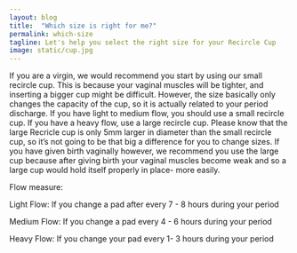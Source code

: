 ```yaml
---
layout: blog
title:  "Which size is right for me?"
permalink: which-size
tagline: Let's help you select the right size for your Recircle Cup
image: static/cup.jpg
---
```


If you are a virgin, we would recommend you start by using our small recircle cup. This is because your vaginal muscles will be tighter, and inserting a bigger cup might be difficult. However, the size basically only changes the capacity of the cup, so it is actually related to your period discharge. If you have light to medium flow, you should use a small recircle cup. If you have a heavy flow, use a large recircle cup. Please know that the large Recricle cup is only 5mm larger in diameter than the small recircle cup, so it’s not going to be that big a difference for you to change sizes. If you have given birth vaginally however, we recommend you use the large cup because after giving birth your vaginal muscles become weak and so a large cup would hold itself properly in place- more easily.

Flow measure:

Light Flow:
If you change a pad after every 7 - 8 hours during your period

Medium Flow:
If you change a pad every 4 - 6 hours during your period

Heavy Flow:
If you change your pad every 1- 3 hours during your period


